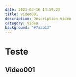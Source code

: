 ```yaml
---
date: 2021-03-16 14:59:23
title: video001
description: Description video
category: Video
background: "#7aab13"
---
```


# Teste

## Video001
